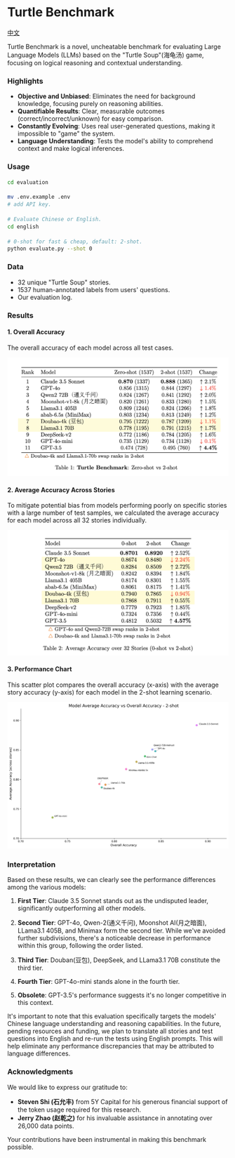 # Turtle Benchmark

[中文](./README.md)

Turtle Benchmark is a novel, uncheatable benchmark for evaluating Large Language Models (LLMs) based on the "Turtle Soup"(海龟汤) game, focusing on logical reasoning and contextual understanding.

### Highlights

- **Objective and Unbiased**: Eliminates the need for background knowledge, focusing purely on reasoning abilities.
- **Quantifiable Results**: Clear, measurable outcomes (correct/incorrect/unknown) for easy comparison.
- **Constantly Evolving**: Uses real user-generated questions, making it impossible to "game" the system.
- **Language Understanding**: Tests the model's ability to comprehend context and make logical inferences.

### Usage

```bash
cd evaluation

mv .env.example .env
# add API key.

# Evaluate Chinese or English.
cd english

# 0-shot for fast & cheap, default: 2-shot.
python evaluate.py --shot 0
```

### Data

- 32 unique "Turtle Soup" stories.
- 1537 human-annotated labels from users' questions.
- Our evaluation log.

### Results

#### 1. Overall Accuracy

The overall accuracy of each model across all test cases.

![Overall Benchmark Results](/evaluation/chinese/imgs/Turtle-Benchmark-result.png)

#### 2. Average Accuracy Across Stories

To mitigate potential bias from models performing poorly on specific stories with a large number of test samples, we calculated the average accuracy for each model across all 32 stories individually.

![Results Across 32 Stories](/evaluation/chinese/imgs/Turtle-Benchmark-over-32stories.png)

#### 3. Performance Chart

This scatter plot compares the overall accuracy (x-axis) with the average story accuracy (y-axis) for each model in the 2-shot learning scenario.

![2-Shot Learning Performance](/evaluation/chinese/imgs/average_model_accuracy_over_stories_2-shot.png)

### Interpretation

Based on these results, we can clearly see the performance differences among the various models:

1. **First Tier**: Claude 3.5 Sonnet stands out as the undisputed leader, significantly outperforming all other models.

2. **Second Tier**: GPT-4o, Qwen-2(通义千问), Moonshot AI(月之暗面), LLama3.1 405B, and Minimax form the second tier. While we've avoided further subdivisions, there's a noticeable decrease in performance within this group, following the order listed.

3. **Third Tier**: Douban(豆包), DeepSeek, and LLama3.1 70B constitute the third tier.

4. **Fourth Tier**: GPT-4o-mini stands alone in the fourth tier.

5. **Obsolete**: GPT-3.5's performance suggests it's no longer competitive in this context.

It's important to note that this evaluation specifically targets the models' Chinese language understanding and reasoning capabilities. In the future, pending resources and funding, we plan to translate all stories and test questions into English and re-run the tests using English prompts. This will help eliminate any performance discrepancies that may be attributed to language differences.

### Acknowledgments

We would like to express our gratitude to:

- **Steven Shi (石允丰)** from 5Y Capital for his generous financial support of the token usage required for this research.
- **Jerry Zhao (赵乾之)** for his invaluable assistance in annotating over 26,000 data points.

Your contributions have been instrumental in making this benchmark possible.

